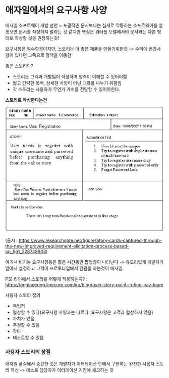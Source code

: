 애자일에서의 요구사항 사양
=============

애자일 소프트웨어 개발 선언 = 포괄적인 문서보다는 실제로 작동하는 소프트웨어를
얼핏보면 문서를 작성하지 말라는 것 같지만 핵심은 워터폴 모델에서의 문서와는 다른 형태로 작성할 것을 권장하는것!

요구사항은 필수항목이지만, 스토리는 더 좋은 제품을 만들기위한것 -> 수익에 변경사항이 있다면 그쪽으로 정책을 이동함

좋은 스토리란?
- 스토리는 고객과 개발팀이 작성하며 양측이 이해할 수 있어야함
- 짧고 간략한 목적, 상세한 사양이 아닌 대화를 나누기 위함임
- 각 스토리는 사용자가 무언가 가치를 전달할 수 있어야한다.

**스토리로 작성한다는건**  

![alt text](image-2.png)

(출저 : https://www.researchgate.net/figure/Story-cards-captured-through-the-new-improved-requirement-elicitation-process-based-on_fig1_228748903)

여기서 비기능 요구사항등은 짧은 시간동안 팝업창이 나타난다 -> 유도리있게 개발자가 알아서 설정하고 고객이 프로토타입에서 컨펌을 하는것이 애자일.

PS) 라인에서 스토리를 어떻게 적용하는지? : https://engineering.linecorp.com/ko/blog/user-story-point-in-line-pay-team

사용자 스토리 정의
- 독립적
- 협상할 수 있다(요구사항 사양과는 다르다. 요구사항은 고객과 협상하지 않음)
- 가치가 있음
- 추정할 수 있음
- 작다
- 테스트할 수 있음

### 사용자 스토리의 장점

애자일 품질에서 중요한 것은 개발자가 이터레이션 안에서 구현하는 완전한 사용자 스토리 작성 -> 테스트 담당자가 이터레이션 기간에 체크하는 것


